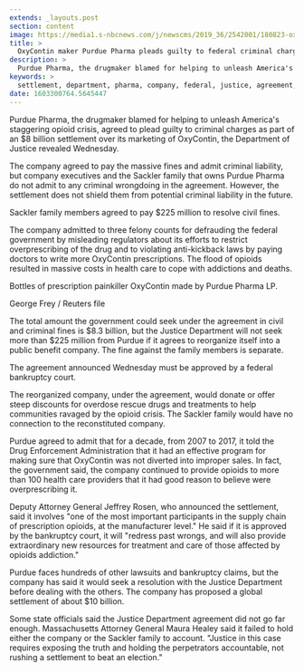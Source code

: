 ```yaml
--- 
extends: _layouts.post 
section: content 
image: https://media1.s-nbcnews.com/j/newscms/2019_36/2542001/180823-oxycontin-al-1717_f98b61d0a64b303c4682d3b2ffe38a71.nbcnews-fp-1200-630.jpg 
title: > 
  OxyContin maker Purdue Pharma pleads guilty to federal criminal charges 
description: > 
  Purdue Pharma, the drugmaker blamed for helping to unleash America's staggering opioid crisis, agreed to plead guilty to criminal charges as part of an $8 billion settlement over its marketing of OxyContin, the Department of Justice revealed Wednesday.The company agreed to pay the massive fines and admit criminal liability, but company executives and the Sackler family that owns Purdue Pharma do not admit to any criminal wrongdoing in the agreement.Bottles of prescription painkiller OxyContin made by Purdue Pharma LP.Purdue faces hundreds of other lawsuits and bankruptcy claims, but the company has said it would seek a resolution with the Justice Department before dealing with the others.Some state officials said the Justice Department agreement did not go far enough. 
keywords: > 
  settlement, department, pharma, company, federal, justice, agreement, opioids, criminal, oxycontin, pleads, guilty, purdue, charges, maker, family 
date: 1603300764.5645447 
--- 
```

<div><p class="endmarkEnabled">Purdue Pharma, the drugmaker blamed for helping to unleash America's staggering opioid crisis, agreed to plead guilty to criminal charges as part of an $8 billion settlement over its marketing of OxyContin, the Department of Justice revealed Wednesday.</p><p class="endmarkEnabled">The company agreed to pay the massive fines and admit criminal liability, but company executives and the Sackler family that owns Purdue Pharma do not admit to any criminal wrongdoing in the agreement. However, the settlement does not shield them from potential criminal liability in the future.</p><p></p><p id="taboolaReadMoreBelow"></p><p class="endmarkEnabled">Sackler family members agreed to pay $225 million to resolve civil fines.</p><p class="endmarkEnabled">The company admitted to three felony counts for defrauding the federal government by misleading regulators about its efforts to restrict overprescribing of the drug and to violating anti-kickback laws by paying doctors to write more OxyContin prescriptions. The flood of opioids resulted in massive costs in health care to cope with addictions and deaths.</p><p class="lazyload-placeholder"></p><p class="caption__container">Bottles of prescription painkiller OxyContin made by Purdue Pharma LP.</p><p class="caption__source">George Frey / Reuters file</p><p class="endmarkEnabled">The total amount the government could seek under the agreement in civil and criminal fines is $8.3 billion, but the Justice Department will not seek more than $225 million from Purdue if it agrees to reorganize itself into a public benefit company. The fine against the family members is separate.</p><p class="endmarkEnabled">The agreement announced Wednesday must be approved by a federal bankruptcy court.</p><p></p><p class="endmarkEnabled">The reorganized company, under the agreement, would donate or offer steep discounts for overdose rescue drugs and treatments to help communities ravaged by the opioid crisis. The Sackler family would have no connection to the reconstituted company.</p><p class="endmarkEnabled">Purdue agreed to admit that for a decade, from 2007 to 2017, it told the Drug Enforcement Administration that it had an effective program for making sure that OxyContin was not diverted into improper sales. In fact, the government said, the company continued to provide opioids to more than 100 health care providers that it had good reason to believe were overprescribing it.</p><p class="endmarkEnabled">Deputy Attorney General Jeffrey Rosen, who announced the settlement, said it involves "one of the most important participants in the supply chain of prescription opioids, at the manufacturer level." He said if it is approved by the bankruptcy court, it will "redress past wrongs, and will also provide extraordinary new resources for treatment and care of those affected by opioids addiction."</p><p class="endmarkEnabled">Purdue faces hundreds of other lawsuits and bankruptcy claims, but the company has said it would seek a resolution with the Justice Department before dealing with the others. The company has proposed a global settlement of about $10 billion.</p><p></p><p class="endmarkEnabled">Some state officials said the Justice Department agreement did not go far enough. Massachusetts Attorney General Maura Healey said it failed to hold either the company or the Sackler family to account. "Justice in this case requires exposing the truth and holding the perpetrators accountable, not rushing a settlement to beat an election."</p></div>